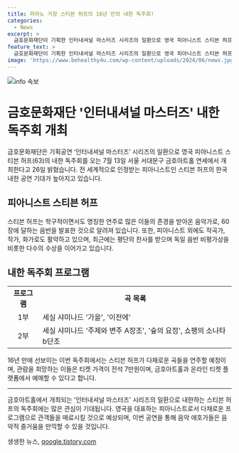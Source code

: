 ```yaml
---
title: 피아노 거장 스티븐 허프의 16년 만의 내한 독주회!
categories:
  - News
excerpt: >
  금호문화재단이 기획한 인터내셔널 마스터즈 시리즈의 일환으로 영국 피아니스트 스티븐 허프가 7월 13일에 서울에서 들려줄 내한 독주회가 기대된다. 스티븐 허프는 명징한 연주로 존경을 받는데, 이번 공연에서는 세실 샤미나드와 쇼팽의 작품을 연주할 예정이며 티켓은 전석 7만원에 예매 가능하다. 16년 만에 한국 관객을 찾는 이번 공연은 음악 애호가들에게 황금 디아파종 상 수상자의 멋진 연주를 들을 기회를 제공할 것으로 기대된다.
feature_text: >
  금호문화재단이 기획한 인터내셔널 마스터즈 시리즈의 일환으로 영국 피아니스트 스티븐 허프가 7월 13일에 서울에서 들려줄 내한 독주회가 기대된다. 스티븐 허프는 명징한 연주로 존경을 받는데, 이번 공연에서는 세실 샤미나드와 쇼팽의 작품을 연주할 예정이며 티켓은 전석 7만원에 예매 가능하다. 16년 만에 한국 관객을 찾는 이번 공연은 음악 애호가들에게 황금 디아파종 상 수상자의 멋진 연주를 들을 기회를 제공할 것으로 기대된다.
image: 'https://www.behealthy4u.com/wp-content/uploads/2024/06/news.jpg'
---
```


<p><img src="https://www.behealthy4u.com/wp-content/uploads/2024/06/news.jpg" alt="info 속보" /></p>

<h1>금호문화재단 '인터내셔널 마스터즈' 내한 독주회 개최</h1>

<p data-ke-size="size16">금호문화재단은 기획공연 ‘인터내셔널 마스터즈’ 시리즈의 일환으로 영국 피아니스트 스티븐 허프(63)의 내한 독주회를 오는 7월 13일 서울 서대문구 금호아트홀 연세에서 개최한다고 26일 밝혔습니다. 전 세계적으로 인정받는 피아니스트인 스티븐 허프의 한국 내한 공연 기대가 높아지고 있습니다.</p>

<h2 data-ke-size="size26">피아니스트 스티븐 허프</h2>

<p data-ke-size="size16">스티븐 허프는 학구적이면서도 명징한 연주로 많은 이들의 존경을 받아온 음악가로, 60장에 달하는 음반을 발표한 것으로 알려져 있습니다. 또한, 피아니스트 외에도 작곡가, 작가, 화가로도 활약하고 있으며, 최근에는 평단의 찬사를 받으며 독일 음반 비평가상을 비롯한 다수의 수상을 이어가고 있습니다.</p>

<h2 data-ke-size="size26">내한 독주회 프로그램</h2>

<table>
  <tr>
    <td style="text-align: center; height: 17px;"><b>프로그램</b></td>
    <td style="text-align: center; height: 17px;"><b>곡 목록</b></td>
  </tr>
  <tr>
    <td style="text-align: center; height: 17px;">1부</td>
    <td>세실 샤미나드 '가을', '이전에'</td>
  </tr>
  <tr>
    <td style="text-align: center; height: 17px;">2부</td>
    <td>세실 샤미나드 '주제와 변주 A장조', '숲의 요정', 쇼팽의 소나타 b단조</td>
  </tr>
</table>

<p data-ke-size="size16">16년 만에 선보이는 이번 독주회에서는 스티븐 허프가 다채로운 곡들을 연주할 예정이며, 관람을 희망하는 이들은 티켓 가격이 전석 7만원이며, 금호아트홀과 온라인 티켓 플랫폼에서 예매할 수 있다고 합니다.</p>

<hr>

<p data-ke-size="size16">금호아트홀에서 개최되는 '인터내셔널 마스터즈' 시리즈의 일환으로 내한하는 스티븐 허프의 독주회에는 많은 관심이 기대됩니다. 영국을 대표하는 피아니스트로서 다채로운 프로그램으로 관객들을 매료시킬 것으로 예상되며, 이번 공연을 통해 음악 애호가들은 음악적 즐거움을 만끽할 수 있을 것입니다.</p>
생생한 뉴스, <a href="https://qoogle.tistory.com" rel="dofollow">qoogle.tistory.com</a>


